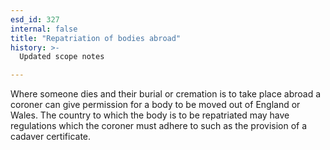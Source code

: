 ```yaml
---
esd_id: 327
internal: false
title: "Repatriation of bodies abroad"
history: >-
  Updated scope notes

---
```


Where someone dies and their burial or cremation is to take place abroad a coroner can give permission for a body to be moved out of England or Wales.   The country to which the body is to be repatriated may have regulations which the coroner must adhere to such as the provision of a cadaver certificate.

